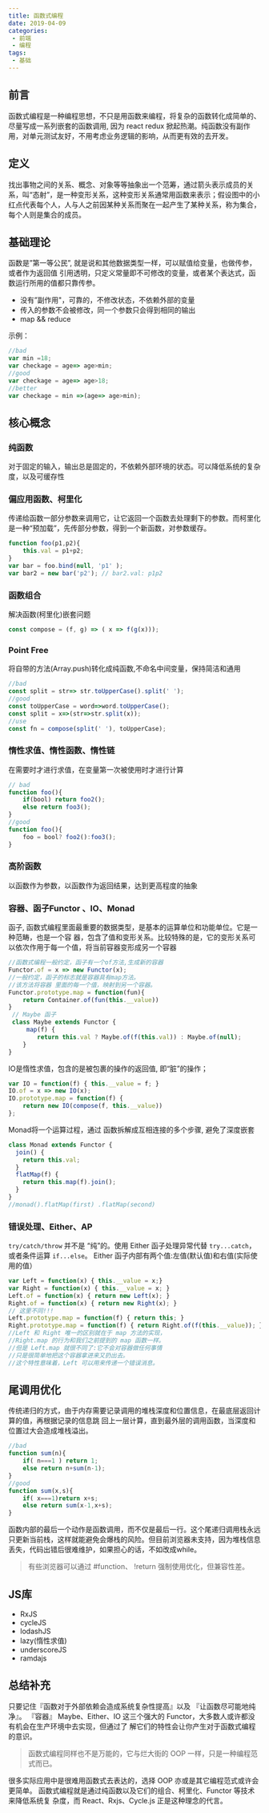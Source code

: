 ```yaml
---
title: 函数式编程
date: 2019-04-09
categories:
 - 前端
 - 编程
tags:
 - 基础
---
```


## 前言

函数式编程是一种编程思想，不只是用函数来编程，将复杂的函数转化成简单的、尽量写成一系列嵌套的函数调用, 因为 react redux 掀起热潮。纯函数没有副作用，对单元测试友好，不用考虑业务逻辑的影响，从而更有效的去开发。

## 定义

找出事物之间的关系、概念、对象等等抽象出一个范筹，通过箭头表示成员的关系，叫“态射”，是一种变形关系，这种变形关系通常用函数来表示；假设图中的小红点代表每个人，人与人之前因某种关系而聚在一起产生了某种关系，称为集合，每个人则是集合的成员。


## 基础理论

函数是”第一等公民”, 就是说和其他数据类型一样，可以赋值给变量，也做传参，或者作为返回值
引用透明，只定义常量即不可修改的变量，或者某个表达式，函数运行所用的值都只靠传参。

- 没有”副作用"，可靠的，不修改状态，不依赖外部的变量
- 传入的参数不会被修改，同一个参数只会得到相同的输出
- map && reduce 

示例：

``` js
//bad
var min =18;
var checkage = age=> age>min;
//good
var checkage = age=> age>18;
//better
var checkage = min =>(age=> age>min);
```

## 核心概念

### 纯函数 

对于固定的输入，输出总是固定的，不依赖外部环境的状态。可以降低系统的复杂度，以及可缓存性

### 偏应用函数、柯里化
传递给函数一部分参数来调用它，让它返回一个函数去处理剩下的参数。而柯里化是一种“预加载”，先传部分参数，得到一个新函数，对参数缓存。

``` js
function foo(p1,p2){
    this.val = p1+p2;
}
var bar = foo.bind(null, 'p1' );
var bar2 = new bar('p2'); // bar2.val: p1p2 
```

### 函数组合

解决函数(柯里化)嵌套问题
``` js
const compose = (f, g) => ( x => f(g(x)));
```

### Point Free  

将自带的方法(Array.push)转化成纯函数,不命名中间变量，保持简洁和通用

``` js
//bad
const split = str=> str.toUpperCase().split(' ');
//good
const toUpperCase = word=>word.toUpperCase();
const split = x=>(str=>str.split(x));
//use
const fn = compose(split(' '), toUpperCase);
```

### 惰性求值、惰性函数、惰性链

在需要时才进行求值，在变量第一次被使用时才进行计算

``` js
// bad
function foo(){
    if(bool) return foo2();
    else return foo3();
}
//good
function foo(){
    foo = bool? foo2():foo3();
}
```

### 高阶函数 

以函数作为参数，以函数作为返回结果，达到更高程度的抽象

### 容器、函子Functor 、IO、Monad

函子, 函数式编程里面最重要的数据类型，是基本的运算单位和功能单位。它是一种范畴，也是一个容 器，包含了值和变形关系。比较特殊的是，它的变形关系可以依次作用于每一个值，将当前容器变形成另一个容器

``` js
//函数式编程一般约定，函子有一个of方法,生成新的容器
Functor.of = x => new Functor(x);
//一般约定，函子的标志就是容器具有map方法。
//该方法将容器 里面的每一个值，映射到另一个容器。 
Functor.prototype.map = function(fun){
    return Container.of(fun(this.__value)) 
}
 // Maybe 函子
 class Maybe extends Functor {
     map(f) {
        return this.val ? Maybe.of(f(this.val)) : Maybe.of(null);
    } 
}
```

IO是惰性求值，包含的是被包裹的操作的返回值, 即“脏”的操作；


``` js
var IO = function(f) { this.__value = f; }
IO.of = x => new IO(x);
IO.prototype.map = function(f) { 
    return new IO(compose(f, this.__value)) 
};
```

Monad将一个运算过程，通过 函数拆解成互相连接的多个步骤,  避免了深度嵌套

``` js
class Monad extends Functor {
  join() {
    return this.val;
  }
  flatMap(f) {
    return this.map(f).join();
  } 
}
//monad().flatMap(first) .flatMap(second)
```

### 错误处理、Either、AP

`try/catch/throw` 并不是 “纯”的。使用 Either 函子处理异常代替 `try...catch`，或者条件运算 `if...else`。 Either 函子内部有两个值:左值(默认值)和右值(实际使用的值）

``` js
var Left = function(x) { this.__value = x;}
var Right = function(x) { this.__value = x; }
Left.of = function(x) { return new Left(x); }
Right.of = function(x) { return new Right(x); }
// 这里不同!!! 
Left.prototype.map = function(f) { return this; }
Right.prototype.map = function(f) { return Right.of(f(this.__value)); }
//Left 和 Right 唯一的区别就在于 map 方法的实现，
//Right.map 的行为和我们之前提到的 map 函数一样。
//但是 Left.map 就很不同了:它不会对容器做任何事情
//只是很简单地把这个容器拿进来又扔出去。 
//这个特性意味着，Left 可以用来传递一个错误消息。
```

## 尾调用优化

传统递归的方式，由于内存需要记录调用的堆栈深度和位置信息，在最底层返回计算的值，再根据记录的信息跳 回上一层计算，直到最外层的调用函数，当深度和位置过大会造成堆栈溢出。

``` js
//bad
function sum(n){
    if( n===1 ) return 1;
    else return n+sum(n-1);
}
//good
function sum(x,s){
    if( x===1)return x+s;
    else return sum(x-1,x+s);
}
```

函数内部的最后一个动作是函数调用，而不仅是最后一行。这个尾递归调用栈永远只更新当前栈，这样就能避免会爆栈的风险。但目前浏览器未支持，因为堆栈信息丢失，代码出错后很难维护，如果担心的话，不如改成while。

> 有些浏览器可以通过 #function、 !return 强制使用优化，但兼容性差。

## JS库

<!-- 调试、热部署、并发、单元测试 -->

- RxJS
- cycleJS 
- lodashJS
- lazy(惰性求值) 
- underscoreJS
- ramdajs

## 总结补充

只要记住『函数对于外部依赖会造成系统复杂性提高』以及 『让函数尽可能地纯净』。
『容器』 Maybe、Either、IO 这三个强大的 Functor，大多数人或许都没有机会在生产环境中去实现，但通过了 解它们的特性会让你产生对于函数式编程的意识。

> 函数式编程同样也不是万能的，它与烂大街的 OOP 一样，只是一种编程范式而已。

很多实际应用中是很难用函数式去表达的，选择 OOP 亦或是其它编程范式或许会更简单。
函数式编程就是通过纯函数以及它们的组合、柯里化、Functor 等技术来降低系统复 杂度，而 React、Rxjs、Cycle.js 正是这种理念的代言。